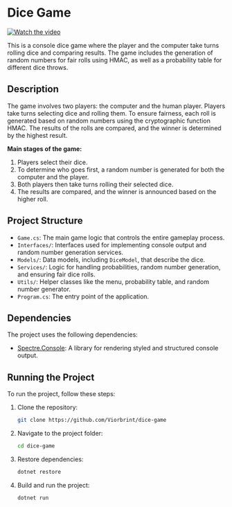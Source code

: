 # Dice Game

[![Watch the video](https://img.youtube.com/vi/bYB871bkhNo/0.jpg)](https://www.youtube.com/watch?v=bYB871bkhNo)

This is a console dice game where the player and the computer take turns rolling dice and comparing results. The game includes the generation of random numbers for fair rolls using HMAC, as well as a probability table for different dice throws.

## Description

The game involves two players: the computer and the human player. Players take turns selecting dice and rolling them. To ensure fairness, each roll is generated based on random numbers using the cryptographic function HMAC. The results of the rolls are compared, and the winner is determined by the highest result.

**Main stages of the game:**
1. Players select their dice.
2. To determine who goes first, a random number is generated for both the computer and the player.
3. Both players then take turns rolling their selected dice.
4. The results are compared, and the winner is announced based on the higher roll.

## Project Structure

- `Game.cs`: The main game logic that controls the entire gameplay process.
- `Interfaces/`: Interfaces used for implementing console output and random number generation services.
- `Models/`: Data models, including `DiceModel`, that describe the dice.
- `Services/`: Logic for handling probabilities, random number generation, and ensuring fair dice rolls.
- `Utils/`: Helper classes like the menu, probability table, and random number generator.
- `Program.cs`: The entry point of the application.

## Dependencies

The project uses the following dependencies:

- [Spectre.Console](https://spectreconsole.net/): A library for rendering styled and structured console output.

## Running the Project

To run the project, follow these steps:

1. Clone the repository:

    ```bash
    git clone https://github.com/Viorbrint/dice-game

2. Navigate to the project folder:

    ```bash
    cd dice-game

3. Restore dependencies:

    ```bash
    dotnet restore

4. Build and run the project:

   ```bash
   dotnet run
